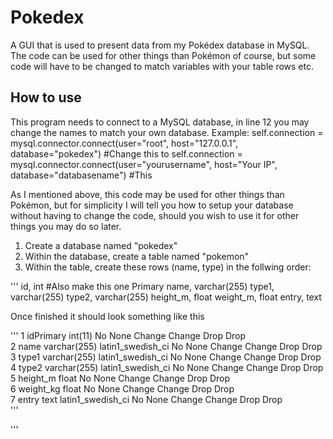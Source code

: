 # Pokedex
A GUI that is used to present data from my Pokédex database in MySQL. The code can be used for other things than Pokémon of course, but some code will have to be changed to match variables with your table rows etc. 

## How to use
This program needs to connect to a MySQL database, in line 12 you may change the names to match your own database.
Example:
self.connection = mysql.connector.connect(user="root", host="127.0.0.1", database="pokedex") #Change this to
self.connection = mysql.connector.connect(user="yourusername", host="Your IP", database="databasename") #This

As I mentioned above, this code may be used for other things than Pokémon, but for simplicity I will tell you how to setup your database without having to change the code, should you wish to use it for other things you may do so later.

1. Create a database named "pokedex"
2. Within the database, create a table named "pokemon"
3. Within the table, create these rows (name, type) in the follwing order:

'''
id, int #Also make this one Primary
name, varchar(255)
type1, varchar(255)
type2, varchar(255)
height_m, float
weight_m, float
entry, text

Once finished it should look something like this 

'''
 	1 	idPrimary 	int(11) 			No 	None 			Change Change 	Drop Drop 	
	2 	name 	varchar(255) 	latin1_swedish_ci 		No 	None 			Change Change 	Drop Drop 	
	3 	type1 	varchar(255) 	latin1_swedish_ci 		No 	None 			Change Change 	Drop Drop 	
	4 	type2 	varchar(255) 	latin1_swedish_ci 		No 	None 			Change Change 	Drop Drop
	5 	height_m 	float 			No 	None 			Change Change 	Drop Drop 	
	6 	weight_kg 	float 			No 	None 			Change Change 	Drop Drop 	
	7 	entry 	text 	latin1_swedish_ci 		No 	None 			Change Change 	Drop Drop 	
'''

'''
